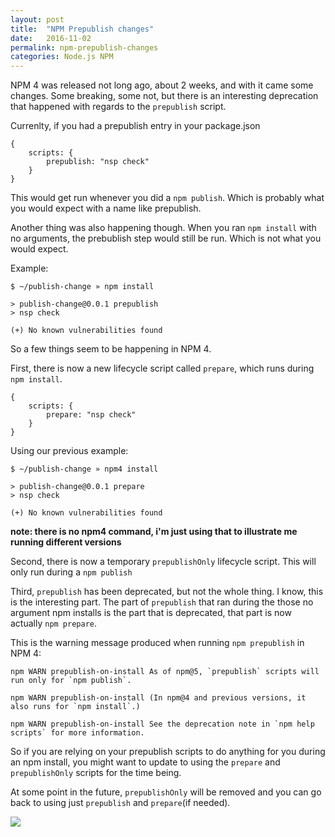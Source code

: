 ```yaml
---
layout: post
title:  "NPM Prepublish changes"
date:   2016-11-02
permalink: npm-prepublish-changes
categories: Node.js NPM 
---
```


NPM 4 was released not long ago, about 2 weeks, and with it came some changes. Some breaking, some not, but there is an interesting deprecation that happened with regards to the `prepublish` script.

Currenlty, if you had a prepublish entry in your package.json

	{
    	scripts: {
        	prepublish: "nsp check"
        }
    }
    
This would get run whenever you did a `npm publish`.  Which is probably what you would expect with a name like prepublish.

Another thing was also happening though.  When you ran `npm install` with no arguments, the prebublish step would still be run.  Which is not what you would expect.

Example:

	$ ~/publish-change » npm install                                                                                                

	> publish-change@0.0.1 prepublish
	> nsp check

	(+) No known vulnerabilities found

So a few things seem to be happening in NPM 4.

First, there is now a new lifecycle script called `prepare`, which runs during `npm install`.

	{
    	scripts: {
        	prepare: "nsp check"
        }
    }

Using our previous example:


	$ ~/publish-change » npm4 install                                                                                                

	> publish-change@0.0.1 prepare
	> nsp check

	(+) No known vulnerabilities found


**note: there is no npm4 command, i'm just using that to illustrate me running different versions**

Second, there is now a temporary `prepublishOnly` lifecycle script.  This will only run during a `npm publish`

Third, `prepublish` has been deprecated, but not the whole thing.  I know, this is the interesting part.  The part of `prepublish` that ran during the those no argument npm installs is the part that is deprecated,  that part is now actually `npm prepare`.

This is the warning message produced when running `npm prepublish` in NPM 4:


	npm WARN prepublish-on-install As of npm@5, `prepublish` scripts will run only for `npm publish`.
    
	npm WARN prepublish-on-install (In npm@4 and previous versions, it also runs for `npm install`.)
    
	npm WARN prepublish-on-install See the deprecation note in `npm help scripts` for more information.
    
    
So if you are relying on your prepublish scripts to do anything for you during an npm install, you might want to update to using the `prepare` and `prepublishOnly` scripts for the time being.

At some point in the future,  `prepublishOnly` will be removed and you can go back to using just `prepublish` and `prepare`(if needed).


![](https://ssl-forum-files.fobby.net/forum_attachments/0016/9838/lolcat_what.jpg)
